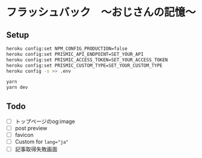 # フラッシュバック　〜おじさんの記憶〜

## Setup

```bash
heroku config:set NPM_CONFIG_PRODUCTION=false
heroku config:set PRISMIC_API_ENDPOINT=SET_YOUR_API
heroku config:set PRISMIC_ACCESS_TOKEN=SET_YOUR_ACCESS_TOKEN
heroku config:set PRISMIC_CUSTOM_TYPE=SET_YOUR_CUSTOM_TYPE
heroku config -s >> .env
```

```bash
yarn
yarn dev
```

## Todo

- [ ] トップページのog:image
- [ ] post preview
- [ ] favicon
- [ ] Custom <Document> for `lang="ja"`
- [ ] 記事取得失敗画面
